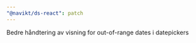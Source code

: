 ```yaml
---
"@navikt/ds-react": patch
---
```


Bedre håndtering av visning for out-of-range dates i datepickers
